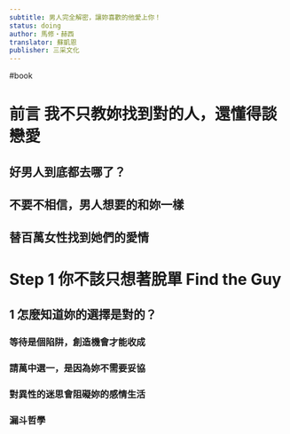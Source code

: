 ```yaml
---
subtitle: 男人完全解密，讓妳喜歡的他愛上你！
status: doing
author: 馬修・赫西
translator: 蘇凱恩
publisher: 三采文化
---
```

#book 
# 前言 我不只教妳找到對的人，還懂得談戀愛

## 好男人到底都去哪了？

## 不要不相信，男人想要的和妳一樣

## 替百萬女性找到她們的愛情

# Step 1 你不該只想著脫單 Find the Guy

## 1 怎麼知道妳的選擇是對的？

### 等待是個陷阱，創造機會才能收成

### 請萬中選一，是因為妳不需要妥協

### 對異性的迷思會阻礙妳的感情生活

### 漏斗哲學

